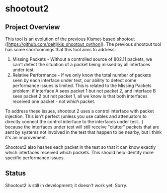 # shootout2

## Project Overview

This tool is an evolution of the previous Kismet-based shootout ([https://github.com/deltj/kis_shootout_python]).  The previous shootout tool has some shortcomings that this tool aims to address:
1. Missing Packets - Without a controlled source of 802.11 packets, we can't detect the situation of a packet being missed by all interfaces under test.
2. Relative Performance - If we only know the total number of packets seen by each interface under test, our ability to detect some performance issues is limited.  This is related to the Missing Packets problem; if interface A sees packet 1 but not packet 2, and interface B sees packet 2 but not packet 1, all we know is that both interfaces received one packet - not *which* packet.

To address these issues, shootout 2 uses a control interface with packet injection.  This isn't perfect (unless you use cables and attenuators to directly connect the control interface to the interfaces under test...) because the interfaces under test will still receive "clutter" packets that are sent by systems not involved in the test that happen to be nearby, but I think it's an improvement.

Shootout2 also hashes each packet in the test so that it can know exactly which interfaces received which packets.  This should help identify more specific performance issues.

## Status

Shootout2 is still in development; it doesn't work yet.  Sorry.
